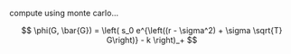 compute using monte carlo...



$$
\phi(G, \bar{G}) = \left( s_0 e^{\left((r - \sigma^2) + \sigma \sqrt{T} G\right)} - k \right)_+
$$
